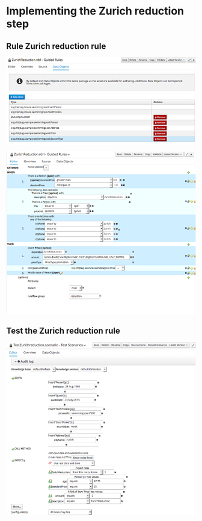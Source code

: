 # Implementing the Zurich reduction step


## Rule Zurich reduction rule


![](BRMS/Step3-7-Implementation/action01.png)

![](BRMS/Step3-7-Implementation/action02.png)

## Test the Zurich reduction rule

![](BRMS/Step3-7-Implementation/action03.png)

